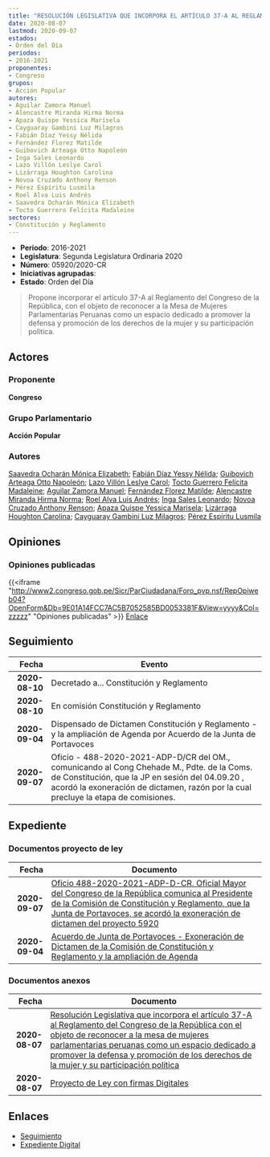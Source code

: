 ```yaml
---
title: "RESOLUCIÓN LEGISLATIVA QUE INCORPORA EL ARTÍCULO 37-A AL REGLAMENTO DEL CONGRESO DE LA REPÚBLICA CON EL OBJETO DE RECONOCER A LA MESA DE MUJERES PARLAMENTARIAS PERUANAS COMO UN ESPACIO DEDICADO A PROMOVER LA DEFENSA Y PROMOCIÓN DE LOS DERECHOS DE LA MUJER Y SU PARTICIPACIÓN POLÍTICA"
date: 2020-08-07
lastmod: 2020-09-07
estados:
- Orden del Día
periodos:
- 2016-2021
proponentes:
- Congreso
grupos:
- Acción Popular
autores:
- Aguilar Zamora Manuel
- Alencastre Miranda Hirma Norma
- Apaza Quispe Yessica Marisela
- Cayguaray Gambini Luz Milagros
- Fabián Díaz Yessy Nélida
- Fernández Florez Matilde
- Guibovich Arteaga Otto Napoleón
- Inga Sales Leonardo
- Lazo Villón Leslye Carol
- Lizárraga Houghton Carolina
- Novoa Cruzado Anthony Renson
- Pérez Espíritu Lusmila
- Roel Alva Luis Andrés
- Saavedra Ocharán Mónica Elizabeth
- Tocto Guerrero Felícita Madaleine
sectores:
- Constitución y Reglamento
---
```

- **Periodo**: 2016-2021
- **Legislatura**: Segunda Legislatura Ordinaria 2020
- **Número**: 05920/2020-CR
- **Iniciativas agrupadas**: 
- **Estado**: Orden del Día

> Propone incorporar el artículo 37-A al Reglamento del Congreso de la República, con el objeto de reconocer a la Mesa de Mujeres Parlamentarias Peruanas como un espacio dedicado a promover la defensa y promoción de los derechos de la mujer y su participación polìtica.


## Actores

### Proponente

**Congreso**

### Grupo Parlamentario

**Acción Popular**

### Autores

[Saavedra Ocharán Mónica Elizabeth](mailto:mailto:msaavedra@congreso.gob.pe); [Fabián Díaz Yessy Nélida](mailto:mailto:yfabian@congreso.gob.pe); [Guibovich Arteaga Otto Napoleón](mailto:mailto:oguibovich@congreso.gob.pe); [Lazo Villón Leslye Carol](mailto:mailto:llazo@congreso.gob.pe); [Tocto Guerrero Felícita Madaleine](mailto:mailto:ftocto@congreso.gob.pe); [Aguilar Zamora Manuel](mailto:mailto:maguilarz@congreso.gob.pe); [Fernández Florez Matilde](mailto:mailto:mfernandez@congreso.gob.pe); [Alencastre Miranda Hirma Norma](mailto:mailto:halencastre@congreso.gob.pe); [Roel Alva Luis Andrés](mailto:mailto:lroel@congreso.gob.pe); [Inga Sales Leonardo](mailto:mailto:lingas@congreso.gob.pe); [Novoa Cruzado Anthony Renson](mailto:mailto:anovoa@congreso.gob.pe); [Apaza Quispe Yessica Marisela](mailto:mailto:yapaza@congreso.gob.pe); [Lizárraga Houghton Carolina](mailto:mailto:clizarraga@congreso.gob.pe); [Cayguaray Gambini Luz Milagros](mailto:mailto:lcayguaray@congreso.gob.pe); [Pérez Espíritu Lusmila](mailto:mailto:lperez@congreso.gob.pe)

## Opiniones

### Opiniones publicadas

{{<iframe "http://www2.congreso.gob.pe/Sicr/ParCiudadana/Foro_pvp.nsf/RepOpiweb04?OpenForm&Db=9E01A14FCC7AC5B7052585BD0053381F&View=yyyy&Col=zzzzz" "Opiniones publicadas" >}}
[Enlace](http://www2.congreso.gob.pe/Sicr/ParCiudadana/Foro_pvp.nsf/RepOpiweb04?OpenForm&Db=9E01A14FCC7AC5B7052585BD0053381F&View=yyyy&Col=zzzzz)


## Seguimiento

| Fecha | Evento |
|------:|--------|
| **2020-08-10** | Decretado a... Constitución y Reglamento |
| **2020-08-10** | En comisión Constitución y Reglamento |
| **2020-09-04** | Dispensado de Dictamen Constitución y Reglamento - y la ampliación de Agenda por Acuerdo de la Junta de Portavoces |
| **2020-09-07** | Oficio - 488-2020-2021-ADP-D/CR del OM., comunicando al Cong Chehade M., Pdte. de la Coms. de Constitución, que la JP en sesión del 04.09.20 , acordó la exoneración de dictamen, razón por la cual precluye la etapa de comisiones. |

## Expediente

### Documentos proyecto de ley

| Fecha | Documento |
|------:|-----------|
| **2020-09-07** | [Oficio 488-2020-2021-ADP-D-CR, Oficial Mayor del Congreso de la República comunica al Presidente de la Comisión de Constitución y Reglamento, que la Junta de Portavoces, se acordó la exoneración de dictamen del proyecto 5920](http://www.leyes.congreso.gob.pe/Documentos/2016_2021/Oficios/Oficialia_Mayor/OFICIO-488-2020-2021-ADP-D-CR.pdf) |
| **2020-09-04** | [Acuerdo de Junta de Portavoces - Exoneración de Dictamen de la Comisión de Constitución y Reglamento y la ampliación de Agenda](http://www.leyes.congreso.gob.pe/Documentos/2016_2021/Acuerdos/Junta_Portavoces/AJP05920-20200904.pdf) |

### Documentos anexos

| Fecha | Documento |
|------:|-----------|
| **2020-08-07** | [Resolución Legislativa que incorpora el artículo 37-A al Reglamento del Congreso de la República con el objeto de reconocer a la mesa de mujeres parlamentarias peruanas como un espacio dedicado a promover la defensa y promoción de los derechos de la mujer y su participación política](http://www.leyes.congreso.gob.pe/Documentos/2016_2021/Proyectos_de_Ley_y_de_Resoluciones_Legislativas/PL05920-20200807.pdf) |
| **2020-08-07** | [Proyecto de Ley con firmas Digitales](http://www.leyes.congreso.gob.pe/Documentos/2016_2021/Proyectos_de_Ley_y_de_Resoluciones_Legislativas/Proyectos_Firmas_digitales/PL05920.pdf) |

## Enlaces

- [Seguimiento](http://www2.congreso.gob.pe/Sicr/TraDocEstProc/CLProLey2016.nsf/f7fff46988ca05b1052578e100829cc7/da931a9b6267892a052585bd0064115c?OpenDocument)
- [Expediente Digital](http://www2.congreso.gob.pe/Sicr/TraDocEstProc/Expvirt_2011.nsf/visbusqptramdoc1621/05920?opendocument)

